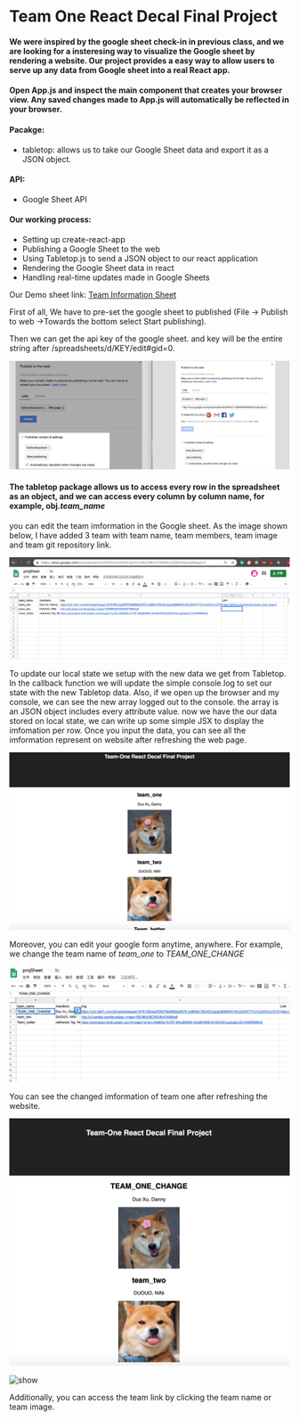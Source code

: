 

# Team One React Decal Final Project #

#### We were inspired by the google sheet check-in in previous class, and we are looking for a insteresing way to visualize the Google sheet by rendering a website. Our project provides a easy way to allow users to serve up any data from Google sheet into a real React app. ####

#### Open App.js and inspect the main component that creates your browser view. Any saved changes made to App.js will automatically be reflected in your browser. ####

#### Pacakge: ####
- tabletop: allows us to take our Google Sheet data and export it as a JSON object. 

#### API: ####
- Google Sheet API


#### Our working process: ####
- Setting up create-react-app
- Publishing a Google Sheet to the web
- Using Tabletop.js to send a JSON object to our react application
- Rendering the Google Sheet data in react
- Handling real-time updates made in Google Sheets

Our Demo sheet link: 
[Team Information Sheet](https://docs.google.com/spreadsheets/d/1fO0fmOyoXHGfJgvhVLxNlyCdKvkYVS4R8zzEDIBXH9w/edit#gid=0)

First of all, We have to pre-set the google sheet to published (File -> Publish to web ->Towards the bottom select Start publishing). 

Then we can get the api key of the google sheet. and key will be the entire string after /spreadsheets/d/KEY/edit#gid=0.

![ScreenShot](https://github.com/xxxuduo/react_final_project/blob/master/ScreenShot/screenshotpublish.jpeg)

#### The tabletop package allows us to access every row in the spreadsheet as an object, and we can access every column by column name, for example, obj.*team_name* ####


you can edit the team imformation in the Google sheet. As the image shown below, I have added 3 team with team name, team members, team image and team git repository link.

![ScreenShot](https://github.com/xxxuduo/react_final_project/blob/master/ScreenShot/ScreenShot1.png)

To update our local state we setup with the new data we get from Tabletop. In the callback function we will update the simple console.log to set our state with the new Tabletop data.
Also, if we open up the browser and my console, we can see the new array logged out to the console. the array is an JSON object includes every attribute value.
now we have the our data stored on local state, we can write up some simple JSX to display the imfomation per row.
Once you input the data, you can see all the imformation represent on website after refreshing the web page.

![ScreenShot](https://github.com/xxxuduo/react_final_project/blob/master/ScreenShot/ScreenShot2.png)

Moreover, you can edit your google form anytime, anywhere. For example, we change the team name of *team_one* to *TEAM_ONE_CHANGE*

![ScreenShot](https://github.com/xxxuduo/react_final_project/blob/master/ScreenShot/ScreenShot3.png)

You can see the changed imformation of team one after refreshing the website.

![ScreenShot](https://github.com/xxxuduo/react_final_project/blob/master/ScreenShot/ScreenShot4.png)

![show](https://media.giphy.com/media/TajVePbaQbReUz3Ny0/giphy.gif)


Additionally, you can access the team link by clicking the team name or team image.



